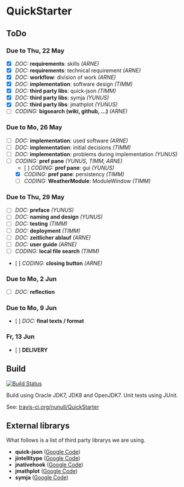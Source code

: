 QuickStarter
============

ToDo
----

### Due to Thu, 22 May

* [X] *DOC:* **requirements**: skills *(ARNE)*
* [X] *DOC:* **requirements**: technical requirement *(ARNE)*
* [X] *DOC:* **workflow**: division of work *(ARNE)*
* [X] *DOC:* **implementation**: software design *(TIMM)*
* [X] *DOC:* **third party libs**: quick-json *(TIMM)*
* [X] *DOC:* **third party libs**: symja *(YUNUS)*
* [X] *DOC:* **third party libs**: jmathplot *(YUNUS)*
* [ ] *CODING:* **bigsearch (wiki, github, ...)** *(ARNE)*

### Due to Mo, 26 May

* [ ] *DOC:* **implementation**: used software *(ARNE)*
* [ ] *DOC:* **implementation**: initial decisions *(TIMM)*
* [ ] *DOC:* **implementation**: problems during implementation *(YUNUS)*
* [ ] *CODING:* **pref pane** *(YUNUS, TIMM, ARNE)*
  * [ ] *CODING:* **pref pane**: gui *(YUNUS)*
  * [x] *CODING:* **pref pane**: persistency *(TIMM)*
  * [ ] *CODING:* **WeatherModule**: ModuleWindow *(TIMM)*

### Due to Thu, 29 May

* [ ] *DOC:* **preface** *(YUNUS)*
* [ ] *DOC:* **naming and design** *(YUNUS)*
* [ ] *DOC:* **testing** *(TIMM)*
* [ ] *DOC:* **deployment** *(TIMM)*
* [ ] *DOC:* **zeitlicher ablauf** *(ARNE)*
* [ ] *DOC:* **user guide** *(ARNE)*
* [ ] *CODING:* **local file search** *(TIMM)*
* [ ] *CODING:* **closing button** *(ARNE)*

### Due to Mo, 2 Jun

* [ ] *DOC:* **reflection**

### Due to Mo, 9 Jun

* [ ] *DOC:* **final texts / format**

### Fr, 13 Jun

* [ ] **DELIVERY**

Build
-----

[![Build Status](https://travis-ci.org/nunull/QuickStarter.svg?branch=master)](https://travis-ci.org/nunull/QuickStarter)

Build using Oracle JDK7, JDK8 and OpenJDK7. Unit tests using JUnit.

See: [travis-ci.org/nunull/QuickStarter](https://travis-ci.org/nunull/QuickStarter)

External librarys
-----------------

What follows is a list of third party librarys we are using.

* **quick-json** ([Google Code](https://code.google.com/p/quick-json/))
* **jintellitype** ([Google Code](https://code.google.com/p/jintellitype/))
* **jnativehook** ([Google Code](https://code.google.com/p/jnativehook/))
* **jmathplot** ([Google Code](https://code.google.com/p/jmathplot/))
* **symja** ([Google Code](https://code.google.com/p/symja/))
